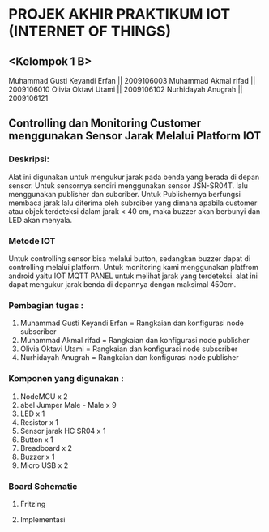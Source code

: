 # PROJEK AKHIR PRAKTIKUM IOT (INTERNET OF THINGS)

## <Kelompok 1 B>

Muhammad Gusti Keyandi Erfan || 2009106003
Muhammad Akmal rifad || 2009106010
Olivia Oktavi Utami || 2009106102
Nurhidayah Anugrah || 2009106121

## Controlling dan Monitoring Customer menggunakan Sensor Jarak Melalui Platform IOT

### Deskripsi:
Alat ini digunakan untuk mengukur jarak pada benda yang berada di depan sensor. Untuk sensornya sendiri menggunakan sensor JSN-SR04T. lalu menggunakan publisher dan subcriber. Untuk Publishernya berfungsi membaca jarak lalu diterima oleh subrciber yang dimana apabila customer atau objek terdeteksi dalam jarak < 40 cm, maka buzzer akan berbunyi dan LED akan menyala.

### Metode IOT
Untuk controlling sensor bisa melalui button, sedangkan buzzer dapat di controlling melalui platform. Untuk monitoring kami menggunakan platfrom android yaitu IOT MQTT PANEL untuk melihat jarak yang terdeteksi. alat ini dapat mengukur jarak benda di depannya dengan maksimal 450cm. 

### Pembagian tugas :
  1. Muhammad Gusti Keyandi Erfan = Rangkaian dan konfigurasi node subscriber
  2. Muhammad Akmal rifad = Rangkaian dan konfigurasi node publisher
  3. Olivia Oktavi Utami = Rangkaian dan konfigurasi node subscriber  
  4. Nurhidayah Anugrah = Rangkaian dan konfigurasi node publisher
  
 
 ### Komponen yang digunakan :
 
1. NodeMCU x 2
2. abel Jumper Male - Male x 9
3. LED x 1
4. Resistor x 1
5. Sensor jarak HC SR04 x 1
6. Button x 1
7. Breadboard x 2
8. Buzzer x 1
9. Micro USB x 2

### Board Schematic
1. Fritzing


2. Implementasi


